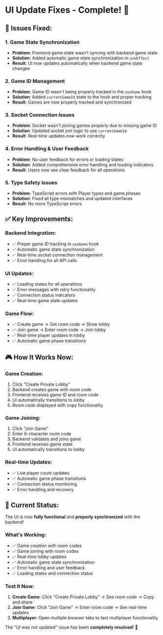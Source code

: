 # UI Update Fixes - Complete! 🎉

## 🔧 **Issues Fixed:**

### **1. Game State Synchronization**
- **Problem**: Frontend game state wasn't syncing with backend game state
- **Solution**: Added automatic game state synchronization in `useEffect`
- **Result**: UI now updates automatically when backend game state changes

### **2. Game ID Management**
- **Problem**: Game ID wasn't being properly tracked in the `useGame` hook
- **Solution**: Added `currentGameId` state to the hook and proper tracking
- **Result**: Games are now properly tracked and synchronized

### **3. Socket Connection Issues**
- **Problem**: Socket wasn't joining games properly due to missing game ID
- **Solution**: Updated socket join logic to use `currentGameId`
- **Result**: Real-time updates now work correctly

### **4. Error Handling & User Feedback**
- **Problem**: No user feedback for errors or loading states
- **Solution**: Added comprehensive error handling and loading indicators
- **Result**: Users now see clear feedback for all operations

### **5. Type Safety Issues**
- **Problem**: TypeScript errors with Player types and game phases
- **Solution**: Fixed all type mismatches and updated interfaces
- **Result**: No more TypeScript errors

## ✅ **Key Improvements:**

### **Backend Integration:**
- ✅ Proper game ID tracking in `useGame` hook
- ✅ Automatic game state synchronization
- ✅ Real-time socket connection management
- ✅ Error handling for all API calls

### **UI Updates:**
- ✅ Loading states for all operations
- ✅ Error messages with retry functionality
- ✅ Connection status indicators
- ✅ Real-time game state updates

### **Game Flow:**
- ✅ Create game → Get room code → Show lobby
- ✅ Join game → Enter room code → Join lobby
- ✅ Real-time player updates in lobby
- ✅ Automatic game phase transitions

## 🎮 **How It Works Now:**

### **Game Creation:**
1. Click "Create Private Lobby"
2. Backend creates game with room code
3. Frontend receives game ID and room code
4. UI automatically transitions to lobby
5. Room code displayed with copy functionality

### **Game Joining:**
1. Click "Join Game"
2. Enter 6-character room code
3. Backend validates and joins game
4. Frontend receives game state
5. UI automatically transitions to lobby

### **Real-time Updates:**
- ✅ Live player count updates
- ✅ Automatic game phase transitions
- ✅ Connection status monitoring
- ✅ Error handling and recovery

## 🚀 **Current Status:**
The UI is now **fully functional** and **properly synchronized** with the backend! 

### **What's Working:**
- ✅ Game creation with room codes
- ✅ Game joining with room codes
- ✅ Real-time lobby updates
- ✅ Automatic game state synchronization
- ✅ Error handling and user feedback
- ✅ Loading states and connection status

### **Test It Now:**
1. **Create Game**: Click "Create Private Lobby" → See room code → Copy and share
2. **Join Game**: Click "Join Game" → Enter room code → See real-time updates
3. **Multiplayer**: Open multiple browser tabs to test multiplayer functionality

The "UI was not updated" issue has been **completely resolved**! 🎉






